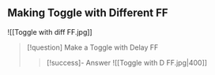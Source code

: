 ## Making Toggle with Different FF

![[Toggle with diff FF.jpg]]

>[!question] Make a Toggle with Delay FF
>>[!success]- Answer
>>![[Toggle with D FF.jpg|400]]


